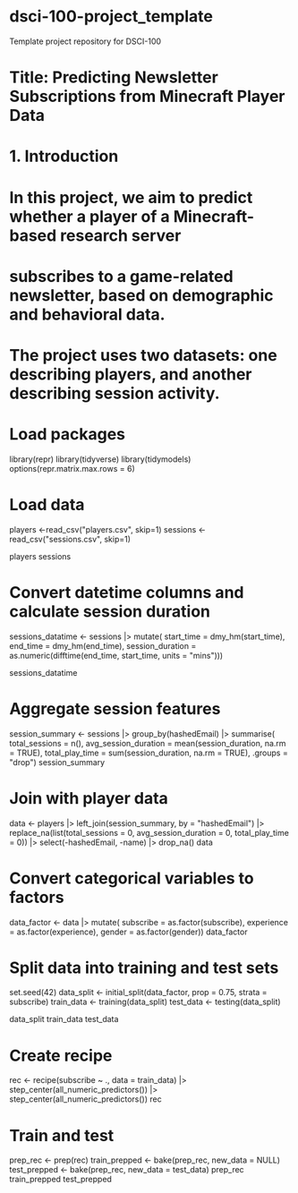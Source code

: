 # dsci-100-project_template
Template project repository for DSCI-100
# Title: Predicting Newsletter Subscriptions from Minecraft Player Data
# 1. Introduction
# In this project, we aim to predict whether a player of a Minecraft-based research server
# subscribes to a game-related newsletter, based on demographic and behavioral data.
# The project uses two datasets: one describing players, and another describing session activity.

# Load packages
library(repr)
library(tidyverse)
library(tidymodels)
options(repr.matrix.max.rows = 6) 

# Load data
players <-read_csv("players.csv", skip=1)
sessions <- read_csv("sessions.csv", skip=1)

players
sessions

# Convert datetime columns and calculate session duration
sessions_datatime <- sessions |>
  mutate(
    start_time = dmy_hm(start_time),
    end_time = dmy_hm(end_time),
    session_duration = as.numeric(difftime(end_time, start_time, units = "mins")))

sessions_datatime

# Aggregate session features
session_summary <- sessions |>
  group_by(hashedEmail) |>
  summarise(
    total_sessions = n(),
    avg_session_duration = mean(session_duration, na.rm = TRUE),
    total_play_time = sum(session_duration, na.rm = TRUE),
    .groups = "drop")
session_summary

# Join with player data
data <- players |>
  left_join(session_summary, by = "hashedEmail") |>
  replace_na(list(total_sessions = 0, avg_session_duration = 0, total_play_time = 0)) |>
  select(-hashedEmail, -name) |>
  drop_na()
data

# Convert categorical variables to factors
data_factor <- data |>
  mutate(
    subscribe = as.factor(subscribe),
    experience = as.factor(experience),
    gender = as.factor(gender))
data_factor

# Split data into training and test sets
set.seed(42)
data_split <- initial_split(data_factor, prop = 0.75, strata = subscribe)
train_data <- training(data_split)
test_data <- testing(data_split)

data_split
train_data
test_data 

# Create recipe
rec <- recipe(subscribe ~ ., data = train_data) |>
  step_center(all_numeric_predictors()) |>
  step_center(all_numeric_predictors())
rec

# Train and test
prep_rec <- prep(rec)
train_prepped <- bake(prep_rec, new_data = NULL)
test_prepped <- bake(prep_rec, new_data = test_data)
prep_rec
train_prepped
test_prepped